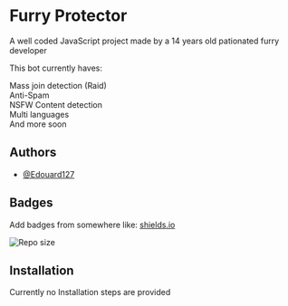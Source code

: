 
# Furry Protector

A well coded JavaScript project made by a 14 years old pationated furry developer

This bot currently haves:

Mass join detection (Raid)\
Anti-Spam\
NSFW Content detection\
Multi languages\
And more soon




## Authors

- [@Edouard127](https://www.github.com/edouard127)


## Badges

Add badges from somewhere like: [shields.io](https://shields.io/)

![Repo size](https://img.shields.io/github/repo-size/Edouard127/FurryDiscordProtector)


## Installation

Currently no Installation steps are provided

```bash

```
    
